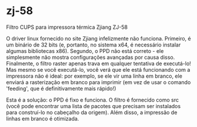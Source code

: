 zj-58
=====
Filtro CUPS para impressora térmica Zjiang ZJ-58

O driver linux fornecido no site Zjiang infelizmente não funciona. Primeiro, é um binário de 32 bits (e, portanto, no sistema x64, é necessário instalar algumas bibliotecas x86). Segundo, o PPD não está correto - ele simplesmente não mostra configurações avançadas por causa disso. Finalmente, o filtro raster apenas trava em qualquer tentativa de executá-lo! Mas mesmo se você executá-lo, você verá que ele está funcionando com a impressora não é ideal: por exemplo, se ele vir uma linha em branco, ele enviará a rasterização em branco para imprimir (em vez de usar o comando 'feeding', que é definitivamente mais rápido!)

Esta é a solução: o PPD é fixo e funciona. O filtro é fornecido como src (você pode encontrar uma lista de pacotes que precisam ser instalados para construí-lo no cabeçalho da origem). Além disso, a impressão de linhas em branco é otimizada.
